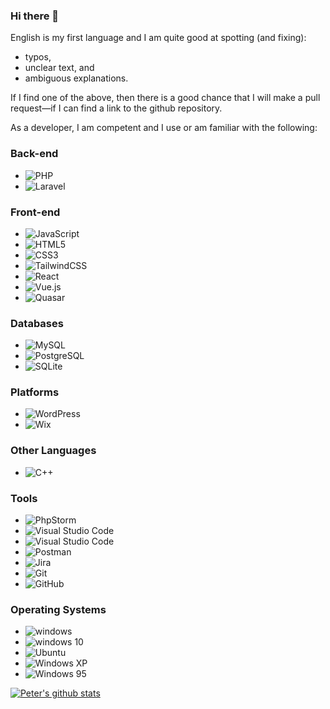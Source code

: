 ### Hi there 👋

English is my first language and I am quite good at spotting (and fixing):
- typos,
- unclear text, and
- ambiguous explanations.

If I find one of the above, then there is a good chance that I will make a pull request&mdash;if I can find a link to the github repository.

As a developer, I am competent and I use or am familiar with the following:

### Back-end

- ![PHP](https://img.shields.io/badge/php-%23777BB4.svg?style=for-the-badge&logo=php&logoColor=white)
- ![Laravel](https://img.shields.io/badge/laravel-%23FF2D20.svg?style=for-the-badge&logo=laravel&logoColor=white)

### Front-end

- ![JavaScript](https://img.shields.io/badge/javascript-%23323330.svg?style=for-the-badge&logo=javascript&logoColor=%23F7DF1E)
- ![HTML5](https://img.shields.io/badge/html5-%23E34F26.svg?style=for-the-badge&logo=html5&logoColor=white)
- ![CSS3](https://img.shields.io/badge/css3-%231572B6.svg?style=for-the-badge&logo=css3&logoColor=white)
- ![TailwindCSS](https://img.shields.io/badge/tailwindcss-%2338B2AC.svg?style=for-the-badge&logo=tailwind-css&logoColor=white)
- ![React](https://img.shields.io/badge/react-%2320232a.svg?style=for-the-badge&logo=react&logoColor=%2361DAFB)
- ![Vue.js](https://img.shields.io/badge/vuejs-%2335495e.svg?style=for-the-badge&logo=vuedotjs&logoColor=%234FC08D)
- ![Quasar](https://img.shields.io/badge/Quasar-16B7FB?style=for-the-badge&logo=quasar&logoColor=black)

### Databases

- ![MySQL](https://img.shields.io/badge/MySQL-00000F?style=for-the-badge&logo=mysql&logoColor=white)
- ![PostgreSQL](https://img.shields.io/badge/PostgreSQL-316192?style=for-the-badge&logo=postgresql&logoColor=white)
- ![SQLite](https://img.shields.io/badge/SQLite-07405E?style=for-the-badge&logo=sqlite&logoColor=white)

### Platforms
- ![WordPress](https://img.shields.io/badge/WordPress-%23117AC9.svg?style=for-the-badge&logo=WordPress&logoColor=white)
- ![Wix](https://img.shields.io/badge/wix-000?style=for-the-badge&logo=wix&logoColor=white)

### Other Languages
- ![C++](https://img.shields.io/badge/c++-%2300599C.svg?style=for-the-badge&logo=c%2B%2B&logoColor=white)

### Tools
- ![PhpStorm](https://img.shields.io/badge/phpstorm-143?style=for-the-badge&logo=phpstorm&logoColor=black&color=black&labelColor=darkorchid)
- ![Visual Studio Code](https://img.shields.io/badge/Visual%20Studio%20Code-0078d7.svg?style=for-the-badge&logo=visual-studio-code&logoColor=white)
- ![Visual Studio Code](https://img.shields.io/badge/Visual%20Studio%20Code-0078d7.svg?style=for-the-badge&logo=visual-studio-code&logoColor=white)
- ![Postman](https://img.shields.io/badge/Postman-FF6C37?style=for-the-badge&logo=postman&logoColor=white)
- ![Jira](https://img.shields.io/badge/jira-%230A0FFF.svg?style=for-the-badge&logo=jira&logoColor=white)
- ![Git](https://img.shields.io/badge/git-%23F05033.svg?style=for-the-badge&logo=git&logoColor=white)
- ![GitHub](https://img.shields.io/badge/github-%23121011.svg?style=for-the-badge&logo=github&logoColor=white)

### Operating Systems
- ![windows](https://img.shields.io/badge/Windows-0078D6?style=for-the-badge&logo=windows&logoColor=white)
- ![windows 10](https://img.shields.io/badge/Windows-0078D6?style=for-the-badge&logo=windows10&logoColor=white)
- ![Ubuntu](https://img.shields.io/badge/Ubuntu-E95420?style=for-the-badge&logo=ubuntu&logoColor=white)
- ![Windows XP](https://img.shields.io/badge/Windows%20xp-003399?style=for-the-badge&logo=windowsxp&logoColor=white)
- ![Windows 95](https://img.shields.io/badge/Windows%2095-008484?style=for-the-badge&logo=windows95&logoColor=white)

<!--
- 🔭 I’m currently working on ...
- 🌱 I’m currently learning ...
- 👯 I’m looking to collaborate on ...
- 🤔 I’m looking for help with ...
- 💬 Ask me about ...
- 📫 How to reach me: ...
- 😄 Pronouns: ...
- ⚡ Fun fact: ...
-->

[![Peter's github stats](https://github-readme-stats.vercel.app/api?username=peterhauke)](https://github.com/anuraghazra/github-readme-stats)

<!--
![Top Langs](https://github-readme-stats.vercel.app/api/top-langs/?username=peterhauke&layout=compact)
-->

